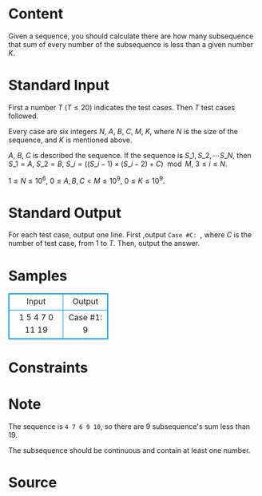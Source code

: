 
# Content

Given a sequence, you should calculate there are how many subsequence that sum of every number of the subsequence is less than a given number $K$.

# Standard Input

First a number $T$ ($T\leq 20$) indicates the test cases. Then $T$ test cases followed.

Every case are six integers $N$, $A$, $B$, $C$, $M$, $K$, where $N$ is the size of the sequence, and $K$ is mentioned above.

$A$, $B$, $C$ is described the sequence. If the sequence is $S\_1, S\_2, \cdots S\_N$, then $S\_1 = A$, $S\_2 = B$, $S\_i = ((S\_i-1) \times (S\_i-2) + C)\mod M$, $3\leq i\leq N$.

$1\leq N\leq 10^6$, $0\leq A, B, C < M\leq 10^9$, $0\leq K\leq 10^9$.

# Standard Output

For each test case, output one line. First ,output `Case #C: `, where $C$ is the number of test case, from $1$ to $T$. Then, output the answer.

# Samples

<style>
        table,table tr th, table tr td { border:1px solid #0094ff; }
        table { width: 200px; min-height: 25px; line-height: 25px; text-align: center; border-collapse: collapse;}   
    </style>
<table>
	<tr>
		<td>Input</td>
		<td>Output</td>
	</tr>
<tr><td>1
5 4 7 0 11 19</td><td>Case #1: 9</td></tr></table>


# Constraints



# Note

The sequence is `4 7 6 9 10`, so there are $9$ subsequence's sum less than $19$.

The subsequence should be continuous and contain at least one number.

# Source


